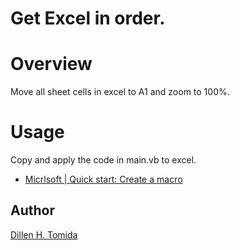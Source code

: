 Get Excel in order.
===

# Overview
Move all sheet cells in excel to A1 and zoom to 100%.

# Usage
Copy and apply the code in main.vb to excel.

- [Micrlsoft | Quick start: Create a macro](https://support.microsoft.com/en-us/office/quick-start-create-a-macro-741130ca-080d-49f5-9471-1e5fb3d581a8)

## Author
[Dillen H. Tomida](https://twitter.com/t0mihir0)
